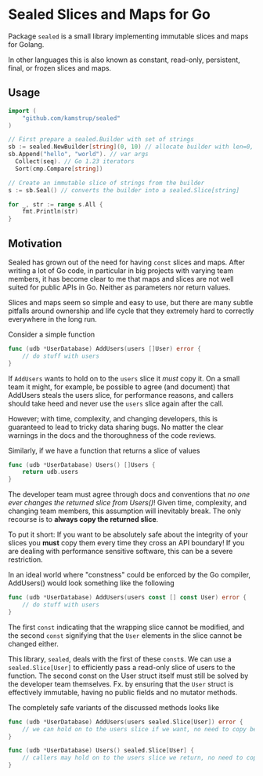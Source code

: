 # Sealed Slices and Maps for Go

Package `sealed` is a small library implementing immutable slices and maps for Golang.

In other languages this is also known as constant, read-only, persistent, final, or frozen slices and maps.

## Usage
```go
import (
	"github.com/kamstrup/sealed"
)

// First prepare a sealed.Builder with set of strings
sb := sealed.NewBuilder[string](0, 10) // allocate builder with len=0, cap=10
sb.Append("hello", "world"). // var args
  Collect(seq). // Go 1.23 iterators
  Sort(cmp.Compare[string])

// Create an immutable slice of strings from the builder
s := sb.Seal() // converts the builder into a sealed.Slice[string]

for _, str := range s.All {
	fmt.Println(str)
}
```

## Motivation

Sealed has grown out of the need for having `const` slices and maps. After writing a lot of Go code,
in particular in big projects with varying team members, it has become clear to me that maps and slices
are not well suited for public APIs in Go. Neither as parameters nor return values.

Slices and maps seem so simple and easy to use, but there are many subtle pitfalls around ownership
and life cycle that they extremely hard to correctly everywhere in the long run.

Consider a simple function
```go
func (udb *UserDatabase) AddUsers(users []User) error {
	// do stuff with users
}
```
If `AddUsers` wants to hold on to the `users` slice it *must* copy it.
On a small team it might, for example, be possible to agree (and document) that AddUsers steals
the users slice, for performance reasons, and callers should take heed and never use the `users`
slice again after the call.

However; with time, complexity, and changing developers, this is guaranteed to lead to tricky
data sharing bugs. No matter the clear warnings in the docs and the thoroughness of the code reviews.

Similarly, if we have a function that returns a slice of values
```go
func (udb *UserDatabase) Users() []Users {
	return udb.users
}
```
The developer team must agree through docs and conventions that _no one ever changes the returned slice
from Users()_! Given time, complexity, and changing team members, this assumption will inevitably break.
The only recourse is to **always copy the returned slice**.

To put it short: If you want to be absolutely safe about the integrity of your slices you **must**
copy them every time they cross an API boundary! If you are dealing with performance sensitive software,
this can be a severe restriction.

In an ideal world where "constness" could be enforced by the Go compiler, AddUsers() would look something
like the following
```go
func (udb *UserDatabase) AddUsers(users const [] const User) error {
	// do stuff with users
}
```
The first `const` indicating that the wrapping slice cannot be modified, and the second `const` signifying
that the `User` elements in the slice cannot be changed either.

This library, `sealed`, deals with the first of these `const`s. We can use a `sealed.Slice[User]` to 
efficiently pass a read-only slice of users to the function. The second const on the User struct itself must
still be solved by the developer team themselves. Fx. by ensuring that the `User` struct is effectively immutable,
having no public fields and no mutator methods.

The completely safe variants of the discussed methods looks like
```go
func (udb *UserDatabase) AddUsers(users sealed.Slice[User]) error {
	// we can hold on to the users slice if we want, no need to copy because it is read-only.
}

func (udb *UserDatabase) Users() sealed.Slice[User] {
    // callers may hold on to the users slice we return, no need to copy because it is read-only.
}
```